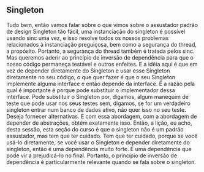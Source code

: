 ## Singleton

Tudo bem, então vamos falar sobre o que vimos sobre o assustador padrão de design Singleton tão fácil, uma instanciação
do singleton é possível usando sinc uma vez, e isso resolve todos os nossos problemas relacionados à instanciação
preguiçosa, bem como a segurança do thread, a propósito. Portanto, a segurança do thread também é tratada pelos sinc. 
Mas queremos aderir ao princípio de inversão de dependência para que o nosso código permaneça testável e outros enfeites.
E a idéia aqui é que em vez de depender diretamente do Singleton e usar esse Singleton diretamente no seu código, o que
quer fazer é que o seu Singleton implemente alguma interface e então depende da interface. E a razão pela qual é 
importante é porque pode substituir o implementador dessa interface. Pode substituir o Singleton por, digamos, algum
manequim de teste que pode usar nos seus testes sem, digamos, se for um verdadeiro singleton entrar num banco de dados
ativo, não quer isso no seu teste. Deseja fornecer alternativas. E com essa abordagem, com a abordagem de depender de 
abstrações, obtém exatamente isso. Então, a lição, eu acho, desta sessão, esta seção do curso é que o singleton não é 
um padrão assustador, mas tem que ter cuidado. Tem que ter cuidado, porque se você usá-lo diretamente, se você usar o
Singleton e depender diretamente do singleton, então é uma dependência muito forte. É uma dependência que pode vir a 
prejudicá-lo no final. Portanto, o princípio de inversão de dependência é particularmente relevante quando se fala sobre
o singleton.
